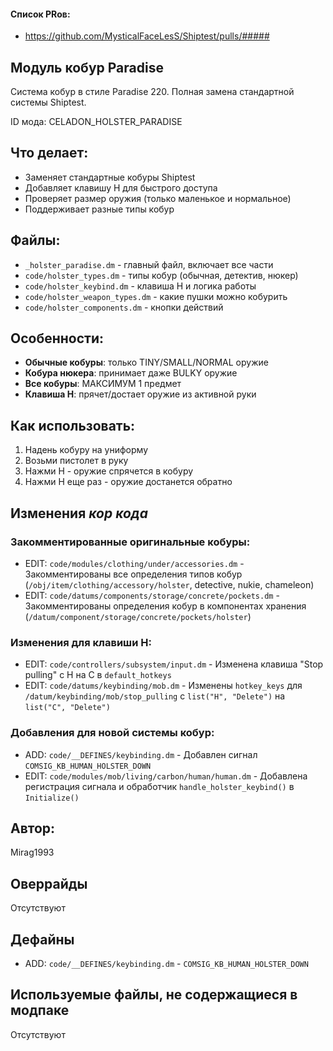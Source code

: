 
#### Список PRов:

- https://github.com/MysticalFaceLesS/Shiptest/pulls/#####

## Модуль кобур Paradise

Система кобур в стиле Paradise 220. Полная замена стандартной системы Shiptest.

ID мода: CELADON_HOLSTER_PARADISE

## Что делает:
- Заменяет стандартные кобуры Shiptest
- Добавляет клавишу H для быстрого доступа
- Проверяет размер оружия (только маленькое и нормальное)
- Поддерживает разные типы кобур

## Файлы:
- `_holster_paradise.dm` - главный файл, включает все части
- `code/holster_types.dm` - типы кобур (обычная, детектив, нюкер)
- `code/holster_keybind.dm` - клавиша H и логика работы
- `code/holster_weapon_types.dm` - какие пушки можно кобурить
- `code/holster_components.dm` - кнопки действий

## Особенности:
- **Обычные кобуры**: только TINY/SMALL/NORMAL оружие
- **Кобура нюкера**: принимает даже BULKY оружие
- **Все кобуры**: МАКСИМУМ 1 предмет
- **Клавиша H**: прячет/достает оружие из активной руки

## Как использовать:
1. Надень кобуру на униформу
2. Возьми пистолет в руку
3. Нажми H - оружие спрячется в кобуру
4. Нажми H еще раз - оружие достанется обратно

## Изменения *кор кода*

### Закомментированные оригинальные кобуры:
- EDIT: `code/modules/clothing/under/accessories.dm` - Закомментированы все определения типов кобур (`/obj/item/clothing/accessory/holster`, detective, nukie, chameleon)
- EDIT: `code/datums/components/storage/concrete/pockets.dm` - Закомментированы определения кобур в компонентах хранения (`/datum/component/storage/concrete/pockets/holster`)

### Изменения для клавиши H:
- EDIT: `code/controllers/subsystem/input.dm` - Изменена клавиша "Stop pulling" с H на C в `default_hotkeys`
- EDIT: `code/datums/keybinding/mob.dm` - Изменены `hotkey_keys` для `/datum/keybinding/mob/stop_pulling` с `list("H", "Delete")` на `list("C", "Delete")`

### Добавления для новой системы кобур:
- ADD: `code/__DEFINES/keybinding.dm` - Добавлен сигнал `COMSIG_KB_HUMAN_HOLSTER_DOWN`
- EDIT: `code/modules/mob/living/carbon/human/human.dm` - Добавлена регистрация сигнала и обработчик `handle_holster_keybind()` в `Initialize()`

## Автор:
Mirag1993

## Оверрайды

Отсутствуют

## Дефайны

- ADD: `code/__DEFINES/keybinding.dm` - `COMSIG_KB_HUMAN_HOLSTER_DOWN`

## Используемые файлы, не содержащиеся в модпаке

Отсутствуют
